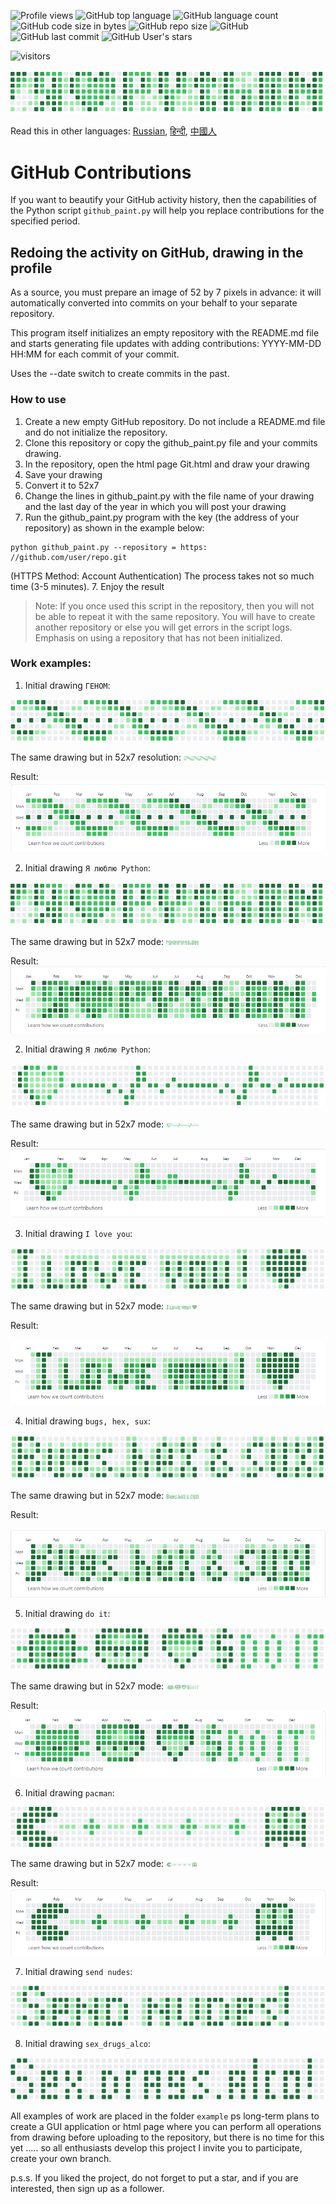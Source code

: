 ![Profile views](https://gpvc.arturio.dev/BEPb) 
![GitHub top language](https://img.shields.io/github/languages/top/BEPb/github-contributions) 
![GitHub language count](https://img.shields.io/github/languages/count/BEPb/github-contributions)
![GitHub code size in bytes](https://img.shields.io/github/languages/code-size/BEPb/github-contributions)
![GitHub repo size](https://img.shields.io/github/repo-size/BEPb/github-contributions) 
![GitHub](https://img.shields.io/github/license/BEPb/github-contributions) 
![GitHub last commit](https://img.shields.io/github/last-commit/BEPb/github-contributions)
![GitHub User's stars](https://img.shields.io/github/stars/BEPb?style=social)
<p align="left">
<img src="https://visitor-badge.laobi.icu/badge?page_id=BEPb.github-contributions" alt="visitors"/>
</p>


![](./example/i_l_p.png)


Read this in other languages: [Russian](README.ru.md), [हिन्दी](README.hindi.md), [中國人](README.chinese.md)

# GitHub Contributions
If you want to beautify your GitHub activity history, then the capabilities of the Python script ``github_paint.py``
will help you replace contributions for the specified period.

## Redoing the activity on GitHub, drawing in the profile
As a source, you must prepare an image of 52 by 7 pixels in advance: it will
automatically converted into commits on your behalf to your separate repository.


This program itself initializes an empty repository with the README.md file and starts generating file updates with
adding contributions: YYYY-MM-DD HH:MM for each commit of your commit.

Uses the --date switch to create
commits in the past.

### How to use
1. Create a new empty GitHub repository. Do not include a README.md file and do not initialize the repository.
2. Clone this repository or copy the github_paint.py file and your commits drawing.
3. In the repository, open the html page Git.html and draw your drawing
4. Save your drawing
5. Convert it to 52x7
6. Change the lines in github_paint.py with the file name of your drawing and the last day of the year in which you will
   post your drawing
7. Run the github_paint.py program with the key (the address of your repository) as shown in the example below:

```commandline
python github_paint.py --repository = https: //github.com/user/repo.git
```
(HTTPS Method: Account Authentication)
The process takes not so much time (3-5 minutes).
7. Enjoy the result

> Note:
If you once used this script in the repository, then you will not be able to repeat it with the same repository.
You will have to create another repository or else you will get errors in the script logs.
Emphasis on using a repository that has not been initialized.


### Work examples:
1. Initial drawing `ГЕНОМ`:

![](./example/genom.png)

The same drawing but in 52x7 resolution:
![](./example/genom_mini.png)

Result:
![](./example/genom_res.png)

2. Initial drawing  `Я люблю Python`:

![](./example/i_l_p.png)

The same drawing but in 52x7 mode:
![](./example/i_l_p_mini.png)

Result:
![](./example/i_l_p_res.png)

2. Initial drawing  `Я люблю Python`:

![](./example/heart.png)

The same drawing but in 52x7 mode:
![](./example/heart_mini.png)

Result:
![](./example/heart_res.png)

3. Initial drawing  `I love you`:

![](./example/I_love_you.png)

The same drawing but in 52x7 mode:
![](./example/I_love_you_mini.png)

Result:

![](./example/I_love_you_res.png)

4. Initial drawing  `bugs, hex, sux`:

![](./example/bugs_hex_sux.png)

The same drawing but in 52x7 mode:
![](./example/bugs_hex_sux_mini.png)

Result:

![](./example/bugs_hex_sux_res.png)


5. Initial drawing  `do it`:

![](./example/do_it.png)

The same drawing but in 52x7 mode:
![](./example/do_it_mini.png)

Result:
![](./example/do_it_res.png)

6. Initial drawing `pacman`:

![](./example/pacman.png)

The same drawing but in 52x7 mode:
![](./example/pacman_mini.png)

Result:
![](./example/pacman_res.png)

7. Initial drawing  `send nudes`:

![](./example/send_nudes.png)

8. Initial drawing  `sex_drugs_alco`:

![](./example/sex_drugs_alco.png)

All examples of work are placed in the folder `example`
ps long-term plans to create a GUI application or html page where you can perform all operations from
drawing before uploading to the repository, but there is no time for this yet ..... so all enthusiasts  develop this 
project
I invite you to participate, create your own branch.

p.s.s. If you liked the project, do not forget to put a star, and if you are interested, then sign up as a follower.